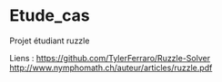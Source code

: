 # Etude_cas
Projet étudiant ruzzle

Liens :
https://github.com/TylerFerraro/Ruzzle-Solver
http://www.nymphomath.ch/auteur/articles/ruzzle.pdf
